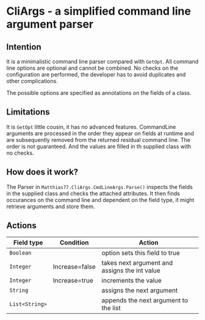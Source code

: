 # CliArgs - a simplified command line argument parser

## Intention

It is a minimalistic command line parser compared with `GetOpt`. 
All command line options are optional and cannot be combined. 
No checks on the configuration are performed, the developer has to avoid duplicates and other complications.

The possible options are specified as annotations on the fields of a class. 

## Limitations

It is `GetOpt` little cousin, it has no advanced features. CommandLine arguments are processed in the order they appear on fields at runtime and are subsequently removed from the returned residual command line. The order is not guaranteed. And the values are filled in th supplied class with no checks.

## How does it work?

The Parser in `Matthias77.CliArgs.CmdLineArgs.Parse()` inspects the fields in the supplied class and checks the attached attributes. It then finds occurances on the command line and dependent on the field type, it might retrieve arguments and store them.

## Actions

Field type | Condition | Action
--- | --- | ---
`Boolean` | | option sets this field to true
`Integer` | Increase=false | takes next argument and assigns the int value
`Integer` | Increase=true | increments the value
`String` | | assigns the next argument
`List<String>` | | appends the next argument to the list
